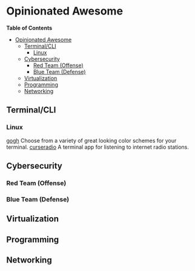 # Opinionated Awesome

<!-- markdown-toc start - Don't edit this section. Run M-x markdown-toc-refresh-toc -->
**Table of Contents**

- [Opinionated Awesome](#opinionated-awesome)
    - [Terminal/CLI](#terminalcli)
        - [Linux](#linux)
    - [Cybersecurity](#cybersecurity)
        - [Red Team (Offense)](#red-team-offense)
        - [Blue Team (Defense)](#blue-team-defense)
    - [Virtualization](#virtualization)
    - [Programming](#programming)
    - [Networking](#networking)

<!-- markdown-toc end -->

## Terminal/CLI

### Linux
[gogh](https://github.com/Mayccoll/Gogh) Choose from a variety of great looking color schemes for your terminal.
[curseradio](https://github.com/chronitis/curseradio) A terminal app for listening to internet radio stations.

## Cybersecurity

### Red Team (Offense)

### Blue Team (Defense)

## Virtualization

## Programming

## Networking

